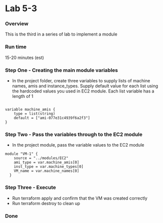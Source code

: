 # Lab 5-3

### Overview
 
This is the third in a series of lab to implement a module

### Run time
15-20 minutes (est)

### Step One - Creating the main module variables

* In the project folder, create three variables to supply lists of machine names, amis and instance_types. Supply default value for each list using the hardcoded values you used in EC2 module. Each list variable has a length of 1

```hcl

variable machine_amis {
    type = list(string)
    default = ["ami-077e31c4939f6a2f3"]
}
```

### Step Two - Pass the variables through to the EC2 module

* In the project module, pass the variable values to the EC2 module

```hcl
module "VM-1" {
    source = "../modules/EC2"
    ami_type = var.machine_amis[0]
    inst_type = var.machine_types[0]
    VM_name = var.machine_names[0]
  }
```

### Step Three - Execute

* Run terraform apply and confirm that the VM was created correctly
* Run terraform destroy to clean up

### Done



